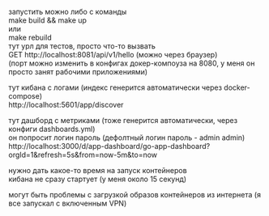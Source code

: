 запустить можно либо с команды  
make build && make up  
или  
make rebuild  
тут урл для тестов, просто что-то вызвать  
GET http://localhost:8081/api/v1/hello (можно через браузер)  
(порт можно изменить в конфигах докер-компоуза на 8080, у меня он просто занят рабочими приложениями)  
  
тут кибана с логами (индекс генерится автоматически через docker-compose)  
http://localhost:5601/app/discover  

тут дашборд с метриками (тоже генерится автоматически, через конфиги dashboards.yml)  
он попросит логин пароль (дефолтный логин пароль - admin admin)  
http://localhost:3000/d/app-dashboard/go-app-dashboard?orgId=1&refresh=5s&from=now-5m&to=now  
  
нужно дать какое-то время на запуск контейнеров  
кибана не сразу стартует (у меня около 15 секунд)  
  
могут быть проблемы с загрузкой образов контейнеров из интернета (я все запускал с включенным VPN)  
